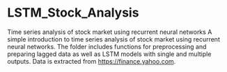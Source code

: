 # LSTM_Stock_Analysis
Time series analysis of stock market using recurrent neural networks
A simple introduction to time series analysis of stock market using recurrent neural networks. The folder includes functions for preprocessing and preparing lagged data as well as LSTM models with single and multiple outputs. Data is extracted from https://finance.yahoo.com.
